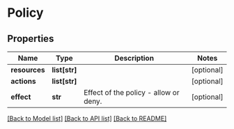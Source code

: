 # Policy

## Properties
Name | Type | Description | Notes
------------ | ------------- | ------------- | -------------
**resources** | **list[str]** |  | [optional] 
**actions** | **list[str]** |  | [optional] 
**effect** | **str** | Effect of the policy - allow or deny. | [optional] 

[[Back to Model list]](../README.md#documentation-for-models) [[Back to API list]](../README.md#documentation-for-api-endpoints) [[Back to README]](../README.md)


